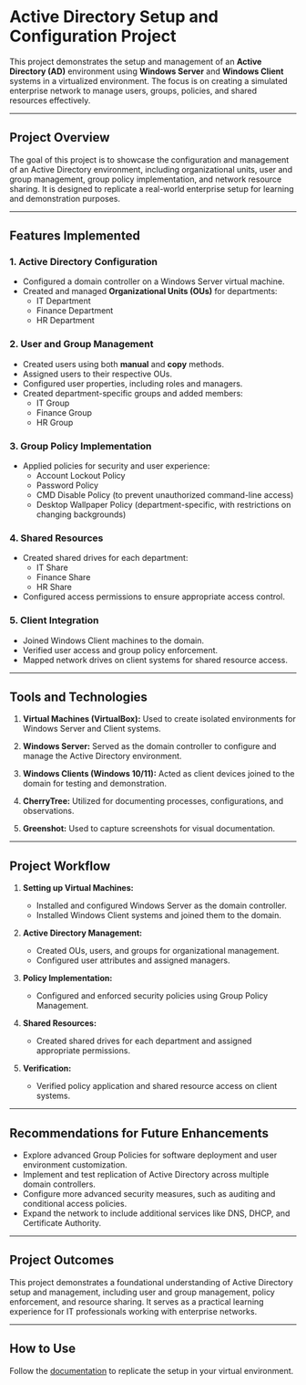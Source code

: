 # Active Directory Setup and Configuration Project

This project demonstrates the setup and management of an **Active Directory (AD)** environment using **Windows Server** and **Windows Client** systems in a virtualized environment. The focus is on creating a simulated enterprise network to manage users, groups, policies, and shared resources effectively.

---

## Project Overview

The goal of this project is to showcase the configuration and management of an Active Directory environment, including organizational units, user and group management, group policy implementation, and network resource sharing. It is designed to replicate a real-world enterprise setup for learning and demonstration purposes.

---

## Features Implemented

### 1. **Active Directory Configuration**
- Configured a domain controller on a Windows Server virtual machine.
- Created and managed **Organizational Units (OUs)** for departments:
  - IT Department
  - Finance Department
  - HR Department

### 2. **User and Group Management**
- Created users using both **manual** and **copy** methods.
- Assigned users to their respective OUs.
- Configured user properties, including roles and managers.
- Created department-specific groups and added members:
  - IT Group
  - Finance Group
  - HR Group

### 3. **Group Policy Implementation**
- Applied policies for security and user experience:
  - Account Lockout Policy
  - Password Policy
  - CMD Disable Policy (to prevent unauthorized command-line access)
  - Desktop Wallpaper Policy (department-specific, with restrictions on changing backgrounds)

### 4. **Shared Resources**
- Created shared drives for each department:
  - IT Share
  - Finance Share
  - HR Share
- Configured access permissions to ensure appropriate access control.

### 5. **Client Integration**
- Joined Windows Client machines to the domain.
- Verified user access and group policy enforcement.
- Mapped network drives on client systems for shared resource access.

---

## Tools and Technologies

1. **Virtual Machines (VirtualBox):** 
   Used to create isolated environments for Windows Server and Client systems.

2. **Windows Server:** 
   Served as the domain controller to configure and manage the Active Directory environment.

3. **Windows Clients (Windows 10/11):** 
   Acted as client devices joined to the domain for testing and demonstration.

4. **CherryTree:** 
   Utilized for documenting processes, configurations, and observations.

5. **Greenshot:** 
   Used to capture screenshots for visual documentation.

---

## Project Workflow

1. **Setting up Virtual Machines:**
   - Installed and configured Windows Server as the domain controller.
   - Installed Windows Client systems and joined them to the domain.

2. **Active Directory Management:**
   - Created OUs, users, and groups for organizational management.
   - Configured user attributes and assigned managers.

3. **Policy Implementation:**
   - Configured and enforced security policies using Group Policy Management.

4. **Shared Resources:**
   - Created shared drives for each department and assigned appropriate permissions.

5. **Verification:**
   - Verified policy application and shared resource access on client systems.

---

## Recommendations for Future Enhancements

- Explore advanced Group Policies for software deployment and user environment customization.
- Implement and test replication of Active Directory across multiple domain controllers.
- Configure more advanced security measures, such as auditing and conditional access policies.
- Expand the network to include additional services like DNS, DHCP, and Certificate Authority.

---

## Project Outcomes

This project demonstrates a foundational understanding of Active Directory setup and management, including user and group management, policy enforcement, and resource sharing. It serves as a practical learning experience for IT professionals working with enterprise networks.

---

## How to Use
Follow the [documentation](https://hexafortsec.hashnode.dev/how-to-set-up-an-active-directory-lab-for-beginners) to replicate the setup in your virtual environment.


